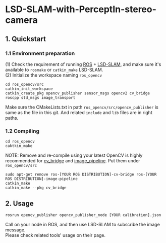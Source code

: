 # LSD-SLAM-with-PerceptIn-stereo-camera
## 1. Quickstart
### 1.1 Environment preparation
(1) Check the requirement of running [ROS](http://www.ros.org) + [LSD-SLAM](https://github.com/tum-vision/lsd_slam), and make sure it's available to `rosmake` or `catkin_make` LSD-SLAM.<br>
(2) Initialize the workspace naming `ros_opencv`<br>
```
cd ros_opencv/src
catkin_init_workspace
catkin_create_pkg opencv_publisher sensor_msgs opencv2 cv_bridge roscpp std_msgs image_transport
```
Make sure the CMakeLists.txt in path `ros_opencv/src/opencv_publisher` is same as the file in this git. And related `include` and `lib` files are in right paths.<br>
### 1.2 Compiling
```
cd ros_opencv
caktkin_make
```
NOTE: Remove and re-compile using your latest OpenCV is highly recommended for [cv_bridge](https://github.com/ros-perception/vision_opencv) and [image_pipeline](https://github.com/ros-perception/image_pipeline). Put them under `ros_opencv/src`
```
sudo apt-get remove ros-[YOUR ROS DISTRIBUTION]-cv-bridge ros-[YOUR ROS DISTRIBUTION]-image-pipeline
catkin_make
catkin_make --pkg cv_bridge
```
## 2. Usage
```
rosrun opencv_publisher opencv_publisher_node [YOUR calibration].json
```
Call on your node in ROS, and then use LSD-SLAM to subscribe the image message.<br>
Please check related tools' usage on their page.

